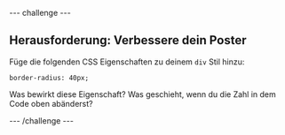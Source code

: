 --- challenge ---

## Herausforderung: Verbessere dein Poster

Füge die folgenden CSS Eigenschaften zu deinem `div` Stil hinzu:

    border-radius: 40px;
    

Was bewirkt diese Eigenschaft? Was geschieht, wenn du die Zahl in dem Code oben abänderst?

--- /challenge ---